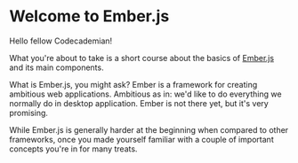 Welcome to Ember.js
===================

Hello fellow Codecademian!

What you're about to take is a short course about the basics of [Ember.js](http://emberjs.com/) and its main components.

What is Ember.js, you might ask? Ember is a framework for creating ambitious web applications. Ambitious as in: we'd like to do everything we normally do in desktop application. Ember is not there yet, but it's very promising.

While Ember.js is generally harder at the beginning when compared to other frameworks, once you made yourself familiar with a couple of important concepts you're in for many treats.
